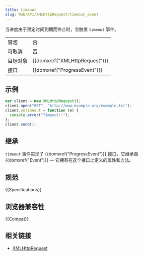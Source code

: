 ```yaml
---
title: timeout
slug: Web/API/XMLHttpRequest/timeout_event
---
```


当进度由于预定时间到期而终止时，会触发 `timeout` 事件。

<table class="properties">
  <tbody>
    <tr>
      <td>冒泡</td>
      <td>否</td>
    </tr>
    <tr>
      <td>可取消</td>
      <td>否</td>
    </tr>
    <tr>
      <td>目标对象</td>
      <td>{{domxref("XMLHttpRequest")}}</td>
    </tr>
    <tr>
      <td>接口</td>
      <td>{{domxref("ProgressEvent")}}</td>
    </tr>
  </tbody>
</table>

## 示例

```js
var client = new XMLHttpRequest();
client.open("GET", "http://www.example.org/example.txt");
client.ontimeout = function (e) {
  console.error("Timeout!!");
};
client.send();
```

## 继承

`timeout` 事件实现了 {{domxref("ProgressEvent")}} 接口，它继承自 {{domxref("Event")}} — 它拥有在这个接口上定义的属性和方法。

## 规范

{{Specifications}}

## 浏览器兼容性

{{Compat}}

## 相关链接

- [XMLHttpRequest](/zh-CN/docs/Web/API/XMLHttpRequest)
